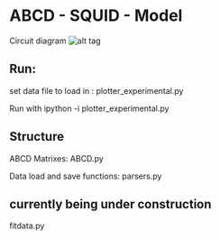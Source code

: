 # ABCD - SQUID - Model
Circuit diagram
![alt tag](https://cloud.githubusercontent.com/assets/4573907/8725273/a0e0dba8-2bd3-11e5-86a0-8202fd2715d2.png)

## Run:

set data file to load in : 
plotter_experimental.py 

Run with
ipython -i plotter_experimental.py


## Structure

ABCD Matrixes: ABCD.py

Data load and save functions: parsers.py



## currently being under construction
fitdata.py

